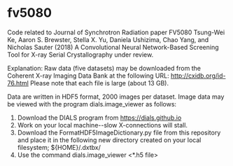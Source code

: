 # fv5080
Code related to Journal of Synchrotron Radiation paper FV5080
Tsung-Wei Ke, Aaron S. Brewster, Stella X. Yu, Daniela Ushizima, Chao Yang, and Nicholas Sauter (2018)
A Convolutional Neural Network-Based Screening Tool for X-ray Serial Crystallography
under review.

Explanation:
Raw data (five datasets) may be downloaded from the Coherent X-ray Imaging Data Bank at the following URL:
http://cxidb.org/id-76.html
Please note that each file is large (about 13 GB). 

Data are written in HDF5 format, 2000 images per dataset.
Image data may be viewed with the program dials.image_viewer as follows:
1) Download the DIALS program from https://dials.github.io
2) Work on your local machine--slow X-connections will stall.
3) Download the FormatHDF5ImageDictionary.py file from this repository and place it in the following new directory
   created on your local filesystem;  ${HOME}/.dxtbx/
4) Use the command dials.image_viewer <*.h5 file>


